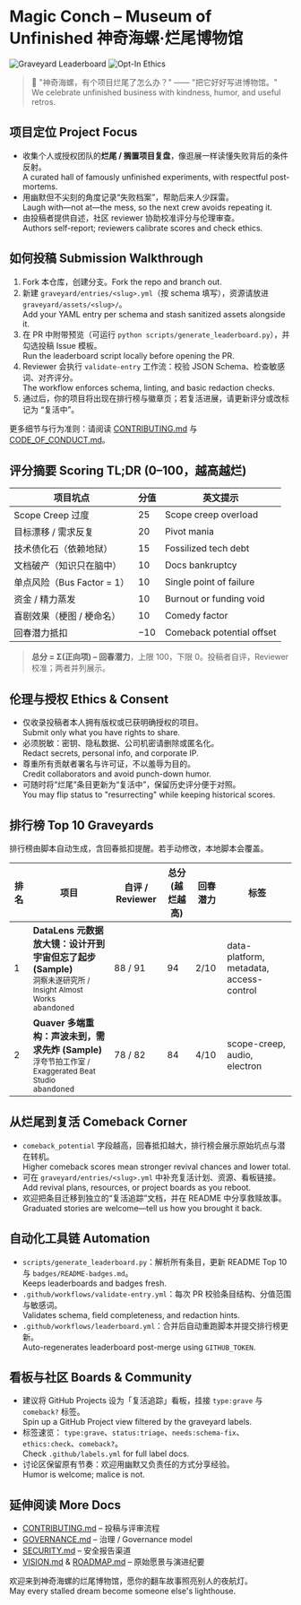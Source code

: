 # Magic Conch – Museum of Unfinished 神奇海螺·烂尾博物馆

![Graveyard Leaderboard](https://img.shields.io/badge/Graveyard-Top%2010%20Pending-8f14e45f?logo=github&labelColor=232323&color=ff5d73)
![Opt-In Ethics](https://img.shields.io/badge/Consented-Yes-44cc11)

> 🐚 "神奇海螺，有个项目烂尾了怎么办？" —— "把它好好写进博物馆。"  
> We celebrate unfinished business with kindness, humor, and useful retros.

## 项目定位 Project Focus
- 收集个人或授权团队的**烂尾 / 搁置项目复盘**，像逛展一样读懂失败背后的条件反射。  
  A curated hall of famously unfinished experiments, with respectful post-mortems.
- 用幽默但不尖刻的角度记录“失败档案”，帮助后来人少踩雷。  
  Laugh with—not at—the mess, so the next crew avoids repeating it.
- 由投稿者提供自述，社区 reviewer 协助校准评分与伦理审查。  
  Authors self-report; reviewers calibrate scores and check ethics.

## 如何投稿 Submission Walkthrough
1. Fork 本仓库，创建分支。Fork the repo and branch out.
2. 新建 `graveyard/entries/<slug>.yml`（按 schema 填写），资源请放进 `graveyard/assets/<slug>/`。  
   Add your YAML entry per schema and stash sanitized assets alongside it.
3. 在 PR 中附带预览（可运行 `python scripts/generate_leaderboard.py`），并勾选投稿 Issue 模板。  
   Run the leaderboard script locally before opening the PR.
4. Reviewer 会执行 `validate-entry` 工作流：校验 JSON Schema、检查敏感词、对齐评分。  
   The workflow enforces schema, linting, and basic redaction checks.
5. 通过后，你的项目将出现在排行榜与徽章页；若复活进展，请更新评分或改标记为 “复活中”。

更多细节与行为准则：请阅读 [CONTRIBUTING.md](CONTRIBUTING.md) 与 [CODE_OF_CONDUCT.md](CODE_OF_CONDUCT.md)。

## 评分摘要 Scoring TL;DR (0–100，越高越烂)
| 项目坑点 | 分值 | 英文提示 |
| --- | --- | --- |
| Scope Creep 过度 | 25 | Scope creep overload |
| 目标漂移 / 需求反复 | 20 | Pivot mania |
| 技术债化石（依赖地狱） | 15 | Fossilized tech debt |
| 文档破产（知识只在脑中） | 10 | Docs bankruptcy |
| 单点风险（Bus Factor = 1） | 10 | Single point of failure |
| 资金 / 精力蒸发 | 10 | Burnout or funding void |
| 喜剧效果（梗图 / 梗命名） | 10 | Comedy factor |
| 回春潜力抵扣 | −10 | Comeback potential offset |

> **总分 = Σ(正向项) – 回春潜力**，上限 100，下限 0。投稿者自评，Reviewer 校准；两者并列展示。

## 伦理与授权 Ethics & Consent
- 仅收录投稿者本人拥有版权或已获明确授权的项目。  
  Submit only what you have rights to share.
- 必须脱敏：密钥、隐私数据、公司机密请删除或匿名化。  
  Redact secrets, personal info, and corporate IP.
- 尊重所有贡献者署名与许可证，不以羞辱为目的。  
  Credit collaborators and avoid punch-down humor.
- 可随时将“烂尾”条目更新为“复活中”，保留历史评分便于对照。  
  You may flip status to "resurrecting" while keeping historical scores.

## 排行榜 Top 10 Graveyards
排行榜由脚本自动生成，含回春抵扣提醒。若手动修改，本地脚本会覆盖。

<!-- LEADERBOARD:START -->
| 排名 | 项目 | 自评 / Reviewer | 总分 (越烂越高) | 回春潜力 | 标签 |
| --- | --- | --- | --- | --- | --- |
| 1 | **DataLens 元数据放大镜：设计开到宇宙但忘了起步 (Sample)**<br/><small>洞察未遂研究所 / Insight Almost Works</small><br/><code>abandoned</code> | 88 / 91 | 94 | 2/10 | data-platform, metadata, access-control |
| 2 | **Quaver 多端重构：声波未到，需求先炸 (Sample)**<br/><small>浮夸节拍工作室 / Exaggerated Beat Studio</small><br/><code>abandoned</code> | 78 / 82 | 84 | 4/10 | scope-creep, audio, electron |
<!-- LEADERBOARD:END -->

## 从烂尾到复活 Comeback Corner
- `comeback_potential` 字段越高，回春抵扣越大，排行榜会展示原始坑点与潜在转机。  
  Higher comeback scores mean stronger revival chances and lower total.
- 可在 `graveyard/entries/<slug>.yml` 中补充复活计划、资源、看板链接。  
  Add revival plans, resources, or project boards as you reboot.
- 欢迎把条目迁移到独立的“复活追踪”文档，并在 README 中分享救赎故事。  
  Graduated stories are welcome—tell us how you brought it back.

## 自动化工具链 Automation
- `scripts/generate_leaderboard.py`：解析所有条目，更新 README Top 10 与 `badges/README-badges.md`。  
  Keeps leaderboards and badges fresh.
- `.github/workflows/validate-entry.yml`：每次 PR 校验条目结构、分值范围与敏感词。  
  Validates schema, field completeness, and redaction hints.
- `.github/workflows/leaderboard.yml`：合并后自动重跑脚本并提交排行榜更新。  
  Auto-regenerates leaderboard post-merge using `GITHUB_TOKEN`.

## 看板与社区 Boards & Community
- 建议将 GitHub Projects 设为「复活追踪」看板，挂接 `type:grave` 与 `comeback?` 标签。  
  Spin up a GitHub Project view filtered by the graveyard labels.
- 标签速览： `type:grave`、`status:triage`、`needs:schema-fix`、`ethics:check`、`comeback?`。  
  Check `.github/labels.yml` for full label docs.
- 讨论区保留原有节奏：欢迎用幽默又负责任的方式分享经验。  
  Humor is welcome; malice is not.

## 延伸阅读 More Docs
- [CONTRIBUTING.md](CONTRIBUTING.md) – 投稿与评审流程
- [GOVERNANCE.md](GOVERNANCE.md) – 治理 / Governance model
- [SECURITY.md](SECURITY.md) – 安全报告渠道
- [VISION.md](VISION.md) & [ROADMAP.md](ROADMAP.md) – 原始愿景与演进纪要

欢迎来到神奇海螺的烂尾博物馆，愿你的翻车故事照亮别人的夜航灯。  
May every stalled dream become someone else's lighthouse.
